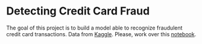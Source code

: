 # Detecting Credit Card Fraud
The goal of this project is to build a model able to recognize fraudulent credit card transactions. Data from [Kaggle](https://www.kaggle.com/mlg-ulb/creditcardfraud). Please, work over this [notebook](https://colab.research.google.com/github/emmanueliarussi/DataScienceCapstone/blob/master/3_MidtermProjects/ProjectCCF/main.ipynb).


